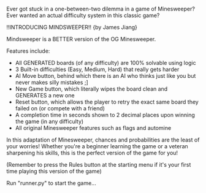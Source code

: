 Ever got stuck in a one-between-two dilemma in a game of Minesweeper? Ever wanted an actual difficulty system in this classic game?


!!INTRODUCING MINDSWEEPER!!
{by James Jiang}

Mindsweeper is a BETTER version of the OG Minesweeper.

Features include:
- All GENERATED boards (of any difficulty) are 100% solvable using logic
- 3 Built-in difficulties (Easy, Medium, Hard) that really gets harder
- AI Move button, behind which there is an AI who thinks just like you but never makes silly mistakes ;]
- New Game button, which literally wipes the board clean and GENERATES a new one
- Reset button, which allows the player to retry the exact same board they failed on (or compete with a friend)
- A completion time in seconds shown to 2 decimal places upon winning the game (in any difficulty)
- All original Minesweeper features such as flags and automine

In this adaptation of Minesweeper, chances and probabilities are the least of your worries!
Whether you're a beginner learning the game or a veteran sharpening his skills, this is the perfect version of the game for you!

(Remember to press the Rules button at the starting menu if it's your first time playing this version of the game)

Run "runner.py" to start the game...

